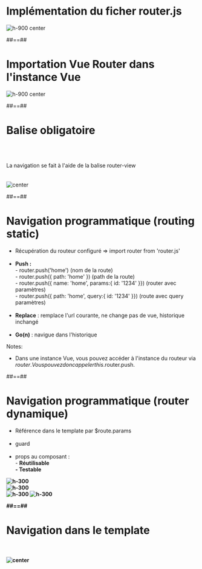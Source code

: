 <!-- .slide: class="sfeir-basic-slide" -->
# Implémentation du ficher router.js
<img alt="h-900 center" src="assets/images/school/navigation/router_js.png">

##==##

<!-- .slide: class="sfeir-basic-slide" -->
# Importation Vue Router dans l'instance Vue
<img alt="h-900 center" src="assets/images/school/navigation/router_in_instance.png">

##==##

<!-- .slide: class="sfeir-basic-slide" -->
# Balise obligatoire
<br><br>
<div>La navigation se fait à l'aide de la balise router-view</div><br><br>
<img alt="center" src="assets/images/school/navigation/router_view.png">

##==##

<!-- .slide: class="sfeir-basic-slide" -->
# Navigation programmatique (routing static)
<div>
    <ul>
        <li>Récupération du routeur configuré => import router from 'router.js'</li><br>
        <li><strong>Push :</strong><br>
            <div>- router.push('home') (nom de la route)</div>
            <div>- router.push({ path: 'home' }) (path de la route)</div>
            <div>- router.push({ name: 'home', params:{ id: '1234' }}) (router avec paramètres)</div>
            <div>- router.push({ path: 'home', query:{ id: '1234' }}) (route avec query paramètres)</div>
        </li><br>
        <li><strong>Replace</strong> : remplace l'url courante, ne change pas de vue, historique inchangé</li><br>
        <li><strong>Go(n)</strong> : navigue dans l'historique</li>
    </ul>
</div>

Notes:
 - Dans une instance Vue, vous pouvez accéder à l'instance du routeur via $router. Vous pouvez donc appeler this.$router.push.

##==##

<!-- .slide: class="sfeir-basic-slide" -->
# Navigation programmatique (router dynamique)
<div class="flex-row">
    <div>
        <ul>
            <li>Référence dans le template par $route.params</li><br>
            <li>guard</li><br>
            <li>props au composant :<br>
                <div>- <strong>Réutilisable</strong</div>
                <div>- <strong>Testable</strong></div>
            </li>
        </ul>
    </div>
    <div>
        <div><img alt="h-300" src="assets/images/school/navigation/template_params.png"></div>
        <div><img alt="h-300" src="assets/images/school/navigation/guards.png"></div>
        <div class="flex-row">
            <img alt="h-300" src="assets/images/school/navigation/props_router.png">
            <img alt="h-300" src="assets/images/school/navigation/props_component.png">
        </div>
    </div>
</div>

##==##

<!-- .slide: class="sfeir-basic-slide" -->
# Navigation dans le template
<br><br>
<img alt="center" src="assets/images/school/navigation/router_templating.png">